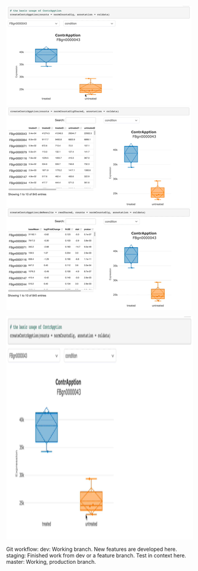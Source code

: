 ![basic-counts](misc/basic-counts.gif)
![interactive-counts](misc/interactive-counts.gif)
![differential-expression](misc/differential-expression.gif)

<img src="misc/basic-counts.gif" width="1200" height="600"/>

Git workflow:
  dev: Working branch. New features are developed here.
  staging: Finished work from dev or a feature branch. Test in context here.
  master: Working, production branch.
